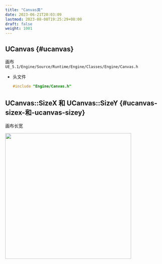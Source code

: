 ```yaml
---
title: "Canvas类"
date: 2023-06-21T20:03:09
lastmod: 2023-08-08T19:25:29+08:00
draft: false
weight: 1001
---
```


## UCanvas {#ucanvas}

画布 <br/>
`UE_5.1/Engine/Source/Runtime/Engine/Classes/Engine/Canvas.h` <br/>

-   头文件 <br/>
    ```cpp
    #include "Engine/Canvas.h"
    ```


## UCanvas::SizeX 和 UCanvas::SizeY {#ucanvas-sizex-和-ucanvas-sizey}

画布长宽 <br/>

<img src="/pic/API/Engine/Canvas/SizeXY.png" width="400" /> <br/> <br/>

